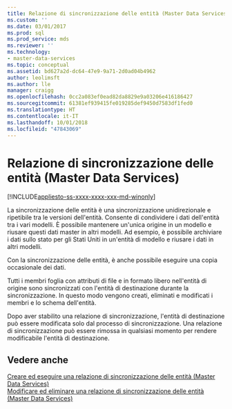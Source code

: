 ```yaml
---
title: Relazione di sincronizzazione delle entità (Master Data Services) | Microsoft Docs
ms.custom: ''
ms.date: 03/01/2017
ms.prod: sql
ms.prod_service: mds
ms.reviewer: ''
ms.technology:
- master-data-services
ms.topic: conceptual
ms.assetid: bd627a2d-dc64-47e9-9a71-2d0ad04b4962
author: leolimsft
ms.author: lle
manager: craigg
ms.openlocfilehash: 0cc2a083ef0ead82da8829e9a03206e416186427
ms.sourcegitcommit: 61381ef939415fe019285def9450d7583df1fed0
ms.translationtype: HT
ms.contentlocale: it-IT
ms.lasthandoff: 10/01/2018
ms.locfileid: "47843069"
---
```

# <a name="entity-sync-relationship-master-data-services"></a>Relazione di sincronizzazione delle entità (Master Data Services)

[!INCLUDE[appliesto-ss-xxxx-xxxx-xxx-md-winonly](../includes/appliesto-ss-xxxx-xxxx-xxx-md-winonly.md)]

  La sincronizzazione delle entità è una sincronizzazione unidirezionale e ripetibile tra le versioni dell'entità. Consente di condividere i dati dell'entità tra i vari modelli. È possibile mantenere un'unica origine in un modello e riusare questi dati master in altri modelli. Ad esempio, è possibile archiviare i dati sullo stato per gli Stati Uniti in un'entità di modello e riusare i dati in altri modelli.  
  
 Con la sincronizzazione delle entità, è anche possibile eseguire una copia occasionale dei dati.  
  
 Tutti i membri foglia con attributi di file e in formato libero nell'entità di origine sono sincronizzati con l'entità di destinazione durante la sincronizzazione. In questo modo vengono creati, eliminati e modificati i membri e lo schema dell'entità.  
  
 Dopo aver stabilito una relazione di sincronizzazione, l'entità di destinazione può essere modificata solo dal processo di sincronizzazione. Una relazione di sincronizzazione può essere rimossa in qualsiasi momento per rendere modificabile l'entità di destinazione.  
  
## <a name="see-also"></a>Vedere anche  
 [Creare ed eseguire una relazione di sincronizzazione delle entità &#40;Master Data Services&#41;](../master-data-services/create-and-execute-an-entity-sync-relationship-master-data-services.md)   
 [Modificare ed eliminare una relazione di sincronizzazione delle entità &#40;Master Data Services&#41;](../master-data-services/edit-and-delete-an-entity-sync-relationship-master-data-services.md)  
  
  
